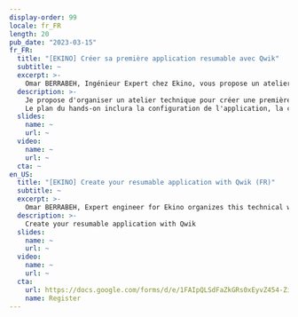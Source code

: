 ```yaml
---
display-order: 99
locale: fr_FR
length: 20
pub_date: "2023-03-15"
fr_FR:
  title: "[EKINO] Créer sa première application resumable avec Qwik"
  subtitle: ~
  excerpt: >-
    Omar BERRABEH, Ingénieur Expert chez Ekino, vous propose un atelier technique pour créer une première application resumable avec Qwik.
  description: >-
    Je propose d'organiser un atelier technique pour créer une première application resumable avec Qwik. 
    Le plan du hands-on inclura la configuration de l'application, la création du premier composant, le lazyloading d'un micro-code, la construction d'une application SPA, l'envoi de données et l'implémentation de l'authentification.
  slides:
    name: ~
    url: ~
  video:
    name: ~
    url: ~
  cta: ~
en_US:
  title: "[EKINO] Create your resumable application with Qwik (FR)"
  subtitle: ~
  excerpt: >-
    Omar BERRABEH, Expert engineer for Ekino organizes this technical workshow : create your resumable application with Qwik
  description: >-
    Create your resumable application with Qwik
  slides:
    name: ~
    url: ~
  video:
    name: ~
    url: ~
  cta:
    url: https://docs.google.com/forms/d/e/1FAIpQLSdFaZkGRs0xEyvZ454-Zi1TPUvfZlXPTtVAv4-FlevtZeAJNA/viewform?usp=sf_link
    name: Register
---
```

